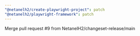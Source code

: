 ```yaml
---
"@netanelh2/create-playwright-project": patch
"@netanelh2/playwright-framework": patch
---
```


Merge pull request #9 from NetanelH2/changeset-release/main
